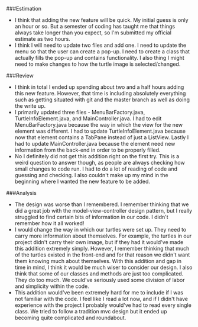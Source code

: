 ###Estimation
* I think that adding the new feature will be quick. My initial guess is only an hour or so. But a semester of coding has taught me that things always take longer than you expect, so I'm submitted my official estimate as two hours.
* I think I will need to update two files and add one. I need to update the menu so that the user can create a pop-up. I need to create a class that actually fills the pop-up and contains functionality. I also thing I might need to make changes to how the turtle image is selected/changed.

###Review
* I think in total I ended up spending about two and a half hours adding this new feature. However, that time is including absolutely everything such as getting situated with git and the master branch as well as doing the write up.
* I primarily updated three files - MenuBarFactory.java, TurtleInfoElement.java, and MainController.java. I had to edit MenuBarFactory.java because the way in which the view for the new element was different. I had to update TurtleInfoElement.java because now that element contains a TabPane instead of just a ListView. Lastly I had to update MainController.java because the element need new information from the back-end in order to be properly filled.
* No I definitely did not get this addition right on the first try. This is a weird question to answer though, as people are always checking how small changes to code run. I had to do a lot of reading of code and guessing and checking. I also couldn't make up my mind in the beginning where I wanted the new feature to be added.

###Analysis
* The design was worse than I remembered. I remember thinking that we did a great job with the model-view-controller design pattern, but I really struggled to find certain bits of information in our code. I didn't remember how it all worked!
* I would change the way in which our turtles were set up. They need to carry more information about themselves. For example, the turtles in our project didn't carry their own image, but if they had it would've made this addition extremely simply. However, I remember thinking that much of the turtles existed in the front-end and for that reason we didn't want them knowing much about themselves. With this addition and gap in time in mind, I think it would be much wiser to consider our design. I also think that some of our classes and methods are just too complicated. They do too much. We could've seriously used some division of labor and simplicity within the code.
* This addition would've been extremely hard for me to include if I was not familiar with the code. I feel like I read a lot now, and if I didn't have experience with the project I probably would've had to read every single class. We tried to follow a tradition mvc design but it ended up becoming quite complicated and roundabout.
